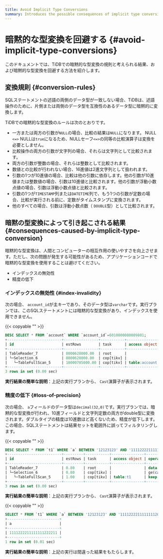 ```yaml
---
title: Avoid Implicit Type Conversions
summary: Introduces the possible consequences of implicit type conversions in TiDB and ways to avoid them.
---
```


# 暗黙的な型変換を回避する {#avoid-implicit-type-conversions}

このドキュメントでは、TiDBでの暗黙的な型変換の規則と考えられる結果、および暗黙的な型変換を回避する方法を紹介します。

## 変換規則 {#conversion-rules}

SQLステートメントの述語の両側のデータ型が一致しない場合、TiDBは、述語操作のために、片側または両側のデータ型を互換性のあるデータ型に暗黙的に変換します。

TiDBでの暗黙的な型変換のルールは次のとおりです。

-   一方または両方の引数が`NULL`の場合、比較の結果は`NULL`になります。 NULL `<=>` NULLは`true`になるため、NULLセーフ`<=>`の同等の比較演算子は変換を必要としません。
-   比較操作の両方の引数が文字列の場合、それらは文字列として比較されます。
-   両方の引数が整数の場合、それらは整数として比較されます。
-   数値との比較が行われない場合、16進値は2進文字列として扱われます。
-   引数の1つが10進値の場合、比較は他の引数に依存します。他の引数が10進値または整数値の場合、引数は10進値と比較されます。他の引数が浮動小数点値の場合、引数は浮動小数点値と比較されます。
-   引数の1つが`TIMESTAMP`列または`DATETIME`列で、もう1つの引数が定数の場合、比較が実行される前に、定数がタイムスタンプに変換されます。
-   他のすべての場合、引数は浮動小数点数（ `DOUBLE`型）として比較されます。

## 暗黙の型変換によって引き起こされる結果 {#consequences-caused-by-implicit-type-conversion}

暗黙的な型変換は、人間とコンピューターの相互作用の使いやすさを向上させます。ただし、次の問題が発生する可能性があるため、アプリケーションコードで暗黙的な型変換を使用することは避けてください。

-   インデックスの無効性
-   精度の低下

### インデックスの無効性 {#index-invalidity}

次の場合、 `account_id`が主キーであり、そのデータ型は`varchar`です。実行プランでは、このSQLステートメントには暗黙的な型変換があり、インデックスを使用できません。

{{< copyable "" >}}

```sql
DESC SELECT * FROM `account` WHERE `account_id`=6010000000009801;
+-------------------------+----------------+-----------+---------------+------------------------------------------------------------+
| id                      | estRows        | task      | access object | operator info                                              |
+-------------------------+----------------+-----------+---------------+------------------------------------------------------------+
| TableReader_7           | 8000628000.00  | root      |               | data:Selection_6                                           |
| └─Selection_6           | 8000628000.00  | cop[tikv] |               | eq(cast(findpt.account.account_id), 6.010000000009801e+15) |
|   └─TableFullScan_5     | 10000785000.00 | cop[tikv] | table:account | keep order:false                                           |
+-------------------------+----------------+-----------+---------------+------------------------------------------------------------+
3 rows in set (0.00 sec)
```

**実行結果の簡単な説明**：上記の実行プランから、 `Cast`演算子が表示されます。

### 精度の低下 {#loss-of-precision}

次の場合、 `a`フィールドのデータ型は`decimal(32,0)`です。実行プランでは、暗黙的な型変換が行われ、10進フィールドと文字列定数の両方がdouble型に変換されます。ダブルタイプの精度は10進数ほど高くないため、精度が低下します。この場合、SQLステートメントは結果セットを範囲外に誤ってフィルタリングします。

{{< copyable "" >}}

```sql
DESC SELECT * FROM `t1` WHERE `a` BETWEEN '12123123' AND '1111222211111111200000';
+-------------------------+---------+-----------+---------------+-------------------------------------------------------------------------------------+
| id                      | estRows | task      | access object | operator info                                                                       |
+-------------------------+---------+-----------+---------------+-------------------------------------------------------------------------------------+
| TableReader_7           | 0.80    | root      |               | data:Selection_6                                                                    |
| └─Selection_6           | 0.80    | cop[tikv] |               | ge(cast(findpt.t1.a), 1.2123123e+07), le(cast(findpt.t1.a), 1.1112222111111112e+21) |
|   └─TableFullScan_5     | 1.00    | cop[tikv] | table:t1      | keep order:false, stats:pseudo                                                      |
+-------------------------+---------+-----------+---------------+-------------------------------------------------------------------------------------+
3 rows in set (0.00 sec)
```

**実行結果の簡単な説明**：上記の実行プランから、 `Cast`演算子が表示されます。

{{< copyable "" >}}

```sql
SELECT * FROM `t1` WHERE `a` BETWEEN '12123123' AND '1111222211111111200000';
+------------------------+
| a                      |
+------------------------+
| 1111222211111111222211 |
+------------------------+
1 row in set (0.01 sec)

```

**実行結果の簡単な説明**：上記の実行は間違った結果をもたらします。

